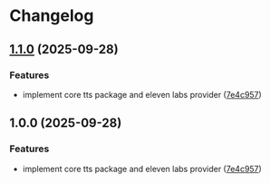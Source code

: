 # Changelog

## [1.1.0](https://github.com/ichabodcole/tts-conductor/compare/@tts-conductor/provider-elevenlabs-v1.0.0...@tts-conductor/provider-elevenlabs-v1.1.0) (2025-09-28)


### Features

* implement core tts package and eleven labs provider ([7e4c957](https://github.com/ichabodcole/tts-conductor/commit/7e4c957572cf839582b8f3cbd73d418ed60e186a))

## 1.0.0 (2025-09-28)


### Features

* implement core tts package and eleven labs provider ([7e4c957](https://github.com/ichabodcole/tts-conductor/commit/7e4c957572cf839582b8f3cbd73d418ed60e186a))
